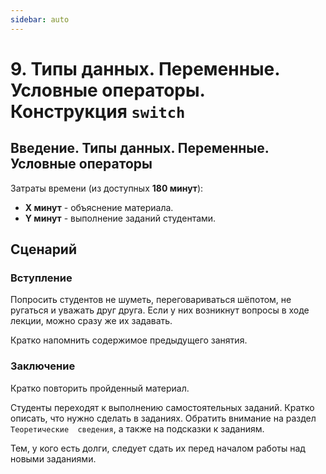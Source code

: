 ```yaml
---
sidebar: auto
---
```


# 9. Типы данных. Переменные. Условные операторы. Конструкция `switch`

## Введение. Типы данных. Переменные. Условные операторы

Затраты времени (из доступных **180 минут**):

- **X минут** - объяснение материала.
- **Y минут** - выполнение заданий студентами.

## Сценарий

### Вступление

Попросить студентов не шуметь, переговариваться шёпотом, не ругаться и
уважать друг друга. Если у них возникнут вопросы в ходе лекции, можно сразу
же их задавать.

Кратко напомнить содержимое предыдущего занятия.

### Заключение

Кратко повторить пройденный материал.

Студенты переходят к выполнению самостоятельных заданий. Кратко описать, что
нужно сделать в заданиях. Обратить внимание на раздел `Теоретические 
сведения`, а также на подсказки к заданиям.

Тем, у кого есть долги, следует сдать их перед началом работы над новыми 
заданиями.
